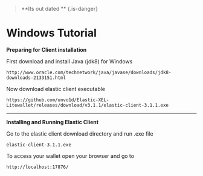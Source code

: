 <!-- TITLE: Windows Tutorial -->
<!-- SUBTITLE: A quick summary of Windows Tutorial -->

>**Its out dated **
>{.is-danger}

# Windows Tutorial
**Preparing for Client installation**

First download and install Java (jdk8) for Windows


```text
http://www.oracle.com/technetwork/java/javase/downloads/jdk8-downloads-2133151.html
```

Now download elastic client executable


```text
https://github.com/unvo1d/Elastic-XEL-Litewallet/releases/download/v3.1.1/elastic-client-3.1.1.exe
```

-----

**Installing and Running Elastic Client**


Go to the elastic client download directory and run .exe file


```text
elastic-client-3.1.1.exe
```

To access your wallet open your browser and go to


```text
http://localhost:17876/
```
